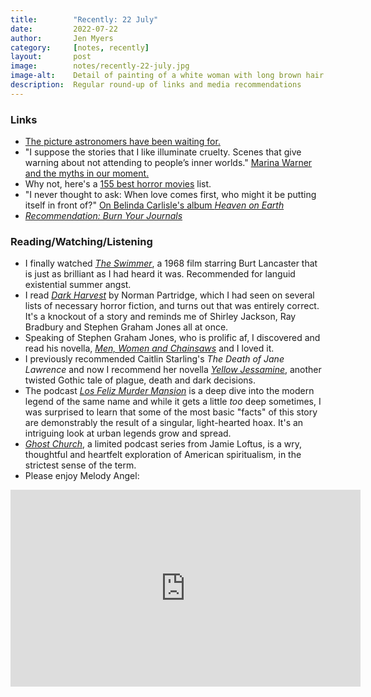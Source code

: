 ```yaml
---
title:        "Recently: 22 July"
date:         2022-07-22
author:       Jen Myers
category:     [notes, recently]
layout:       post
image:        notes/recently-22-july.jpg
image-alt:    Detail of painting of a white woman with long brown hair in a white robe falling from her shoulders, reading a book
description:  Regular round-up of links and media recommendations
---
```


### Links

- [The picture astronomers have been waiting for.](https://www.theatlantic.com/science/archive/2022/07/james-webb-space-telescope-images-nasa-reveal/670483/)
- "I suppose the stories that I like illuminate cruelty. Scenes that give warning about not attending to people’s inner worlds." [Marina Warner and the myths in our moment.](https://www.newyorker.com/culture/the-new-yorker-interview/marina-warner-sees-the-myths-in-our-moment)
- Why not, here's a [155 best horror movies](https://www.indiewire.com/feature/best-horror-movies-all-time-scary-films-1202012183/) list.
- "I never thought to ask: When love comes first, who might it be putting itself in front of?" [On Belinda Carlisle's album _Heaven on Earth_](https://www.68to05.com/essays/1987-belinda-carlisle-heaven-on-earth)
- [_Recommendation: Burn Your Journals_](https://tinyletter.com/Cari_Luna/letters/recommendation-burn-your-journals)

### Reading/Watching/Listening

- I finally watched [_The Swimmer_](https://letterboxd.com/film/the-swimmer/), a 1968 film starring Burt Lancaster that is just as brilliant as I had heard it was. Recommended for languid existential summer angst.
- I read [_Dark Harvest_](https://app.thestorygraph.com/books/37e7e135-2649-44bd-854e-23f72bcf3afc) by Norman Partridge, which I had seen on several lists of necessary horror fiction, and turns out that was entirely correct. It's a knockout of a story and reminds me of Shirley Jackson, Ray Bradbury and Stephen Graham Jones all at once.
- Speaking of Stephen Graham Jones, who is prolific af, I discovered and read his novella, [_Men, Women and Chainsaws_](https://app.thestorygraph.com/books/eff9c785-c1d9-4f35-a52f-9ec4f21adf37) and I loved it.
- I previously recommended Caitlin Starling's _The Death of Jane Lawrence_ and now I recommend her novella [_Yellow Jessamine_](https://app.thestorygraph.com/books/6e623f3f-425b-41af-b0d3-7a8a0decae22), another twisted Gothic tale of plague, death and dark decisions.
- The podcast [_Los Feliz Murder Mansion_](https://thelosfelizmurdermansion.com/) is a deep dive into the modern legend of the same name and while it gets a little _too_ deep sometimes, I was surprised to learn that some of the most basic "facts" of this story are demonstrably the result of a singular, light-hearted hoax. It's an intriguing look at urban legends grow and spread.
- [_Ghost Church_](https://www.iheart.com/podcast/1119-ghost-church-by-jamie-lof-95721611/), a limited podcast series from Jamie Loftus, is a wry, thoughtful and heartfelt exploration of American spiritualism, in the strictest sense of the term.
- Please enjoy Melody Angel:

<div class="youtube-video-container">
  <iframe width="560" height="315" src="https://www.youtube.com/embed/Q0qTHz3URwY" title="YouTube video player" frameborder="0" allow="accelerometer; autoplay; clipboard-write; encrypted-media; gyroscope; picture-in-picture" allowfullscreen></iframe>
</div>
